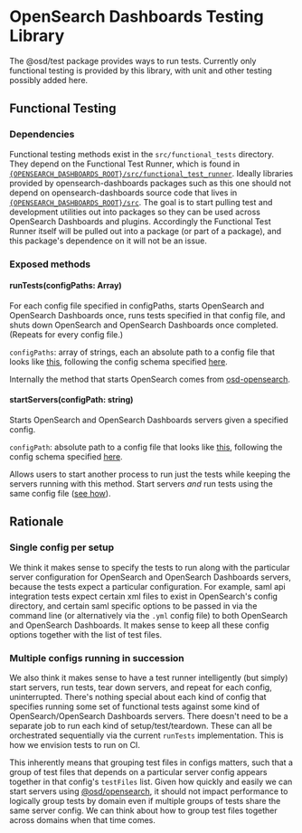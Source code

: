 OpenSearch Dashboards Testing Library
======================

The @osd/test package provides ways to run tests. Currently only functional testing is provided by this library, with unit and other testing possibly added here.

Functional Testing
-------------------

### Dependencies

Functional testing methods exist in the `src/functional_tests` directory. They depend on the Functional Test Runner, which is found in [`{OPENSEARCH_DASHBOARDS_ROOT}/src/functional_test_runner`](../../src/functional_test_runner). Ideally libraries provided by opensearch-dashboards packages such as this one should not depend on opensearch-dashboards source code that lives in [`{OPENSEARCH_DASHBOARDS_ROOT}/src`](../../src). The goal is to start pulling test and development utilities out into packages so they can be used across OpenSearch Dashboards and plugins. Accordingly the Functional Test Runner itself will be pulled out into a package (or part of a package), and this package's dependence on it will not be an issue.

### Exposed methods

#### runTests(configPaths: Array<string>)
For each config file specified in configPaths, starts OpenSearch and OpenSearch Dashboards once, runs tests specified in that config file, and shuts down OpenSearch and OpenSearch Dashboards once completed. (Repeats for every config file.)

`configPaths`: array of strings, each an absolute path to a config file that looks like [this](../../test/functional/config.js), following the config schema specified [here](../../src/functional_test_runner/lib/config/schema.js).

Internally the method that starts OpenSearch comes from [osd-opensearch](../../packages/osd-opensearch).

#### startServers(configPath: string)
Starts OpenSearch and OpenSearch Dashboards servers given a specified config.

`configPath`: absolute path to a config file that looks like [this](../../test/functional/config.js), following the config schema specified [here](../../src/functional_test_runner/lib/config/schema.js).

Allows users to start another process to run just the tests while keeping the servers running with this method. Start servers _and_ run tests using the same config file ([see how](../../scripts/README.md)).

## Rationale

### Single config per setup

We think it makes sense to specify the tests to run along with the particular server configuration for OpenSearch and OpenSearch Dashboards servers, because the tests expect a particular configuration. For example, saml api integration tests expect certain xml files to exist in OpenSearch's config directory, and certain saml specific options to be passed in via the command line (or alternatively via the `.yml` config file) to both OpenSearch and OpenSearch Dashboards. It makes sense to keep all these config options together with the list of test files.

### Multiple configs running in succession

We also think it makes sense to have a test runner intelligently (but simply) start servers, run tests, tear down servers, and repeat for each config, uninterrupted. There's nothing special about each kind of config that specifies running some set of functional tests against some kind of OpenSearch/OpenSearch Dashboards servers. There doesn't need to be a separate job to run each kind of setup/test/teardown. These can all be orchestrated sequentially via the current `runTests` implementation. This is how we envision tests to run on CI.

This inherently means that grouping test files in configs matters, such that a group of test files that depends on a particular server config appears together in that config's `testFiles` list. Given how quickly and easily we can start servers using [@osd/opensearch](../../packages/osd-opensearch), it should not impact performance to logically group tests by domain even if multiple groups of tests share the same server config. We can think about how to group test files together across domains when that time comes.
